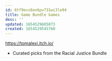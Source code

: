```yaml
---
id: 6tf9evs8on6pv731wi3le94
title: Game Bundle Games
desc: ''
updated: 1654529605073
created: 1654529545760
---
```


https://tomalexi.itch.io/

- Curated picks from the Racial Justice Bundle
